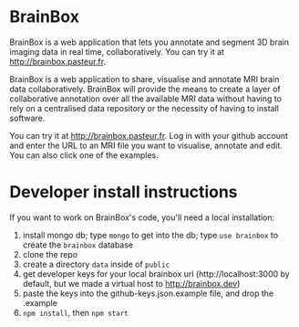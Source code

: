 # BrainBox
BrainBox is a web application that lets you annotate and segment 3D brain imaging data in real time, collaboratively. You can try it at http://brainbox.pasteur.fr.

BrainBox is a web application to share, visualise and annotate MRI brain data collaboratively. BrainBox will provide the means to create a layer of collaborative annotation over all the available MRI data without having to rely on a centralised data repository or the necessity of having to install software.

You can try it at http://brainbox.pasteur.fr. Log in with your github account and enter the URL to an MRI file you want to visualise, annotate and edit. You can also click one of the examples.

# Developer install instructions
If you want to work on BrainBox's code, you'll need a local installation:

1. install mongo db; type `mongo` to get into the db; type `use brainbox` to create the `brainbox` database
2. clone the repo
3. create a directory `data` inside of `public`
4. get developer keys for your local brainbox url (http://localhost:3000 by default, but we made a virtual host to http://brainbox.dev)
5. paste the keys into the github-keys.json.example file, and drop the .example
6. `npm install`, then `npm start`
